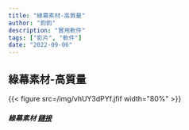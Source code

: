 ```yaml
---
title: "綠幕素材-高質量"
author: "鈞鈞"
description: "實用軟件"
tags: ["影片", "軟件"]
date: "2022-09-06"
---
```


## 綠幕素材-高質量
{{< figure src=/img/vhUY3dPYf.jfif width="80%" >}}


##### 綠幕素材 [鏈接](https://mega.nz/file/iLp2DDZD#8xM2pg1dDDLRiYYEvhS_j9ojDWkQTi2HfLdzQk6hzt8)